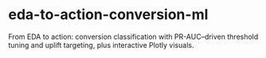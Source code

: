 # eda-to-action-conversion-ml
From EDA to action: conversion classification with PR-AUC–driven threshold tuning and uplift targeting, plus interactive Plotly visuals.

